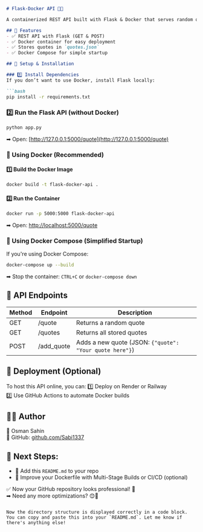 ```markdown
# Flask-Docker API 🐳🚀

A containerized REST API built with Flask & Docker that serves random quotes.

## 📌 Features
- ✅ REST API with Flask (GET & POST)
- ✅ Docker container for easy deployment
- ✅ Stores quotes in `quotes.json`
- ✅ Docker Compose for simple startup

## 🚀 Setup & Installation

### 1️⃣ Install Dependencies
If you don’t want to use Docker, install Flask locally:

```bash
pip install -r requirements.txt
```

### 2️⃣ Run the Flask API (without Docker)

```bash
python app.py
```

➡ Open: [http://127.0.0.1:5000/quote](http://127.0.0.1:5000/quote)

### 🐳 Using Docker (Recommended)

#### 1️⃣ Build the Docker Image

```bash
docker build -t flask-docker-api .
```

#### 2️⃣ Run the Container

```bash
docker run -p 5000:5000 flask-docker-api
```

➡ Open: [http://localhost:5000/quote](http://localhost:5000/quote)

### 🐙 Using Docker Compose (Simplified Startup)

If you're using Docker Compose:

```bash
docker-compose up --build
```

➡ Stop the container: `CTRL+C` or `docker-compose down`

## 📡 API Endpoints

| Method | Endpoint        | Description                                       |
|--------|-----------------|---------------------------------------------------|
| GET    | /quote          | Returns a random quote                           |
| GET    | /quotes         | Returns all stored quotes                        |
| POST   | /add_quote      | Adds a new quote (JSON: `{"quote": "Your quote here"}`) |

## 📡 Deployment (Optional)
To host this API online, you can:
1️⃣ Deploy on Render or Railway  
2️⃣ Use GitHub Actions to automate Docker builds

## 👨‍💻 Author
📌 Osman Sahin  
🔗 GitHub: [github.com/Sabi1337](https://github.com/Sabi1337)

## 🚀 Next Steps:
- 📌 Add this `README.md` to your repo
- 📌 Improve your Dockerfile with Multi-Stage Builds or CI/CD (optional)

✅ Now your GitHub repository looks professional! 🎉  
➡ Need any more optimizations? 😊🚀
```

Now the directory structure is displayed correctly in a code block. You can copy and paste this into your `README.md`. Let me know if there's anything else!
